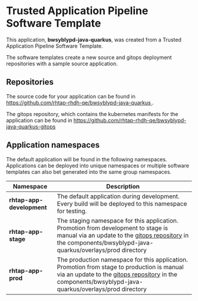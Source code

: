 # Trusted Application Pipeline Software Template

This application, **bwsyblypd-java-quarkus**, was created from a Trusted Application Pipeline Software Template.

The software templates create a new source and gitops deployment repositories with a sample source application. 

## Repositories

The source code for your application can be found in [https://github.com/rhtap-rhdh-qe/bwsyblypd-java-quarkus ](https://github.com/rhtap-rhdh-qe/bwsyblypd-java-quarkus ).
 
The gitops repository, which contains the kubernetes manifests for the application can be found in 
[https://github.com/rhtap-rhdh-qe/bwsyblypd-java-quarkus-gitops ](https://github.com/rhtap-rhdh-qe/bwsyblypd-java-quarkus-gitops ) 

## Application namespaces 

The default application will be found in the following namespaces. Applications can be deployed into unique namespaces or multiple software templates can also bet generated into the same group namespaces.  

|  Namespace   |  Description   |  
| -------- | -------- |   
| **rhtap-app-development** | The default application during development. Every build will be deployed to this namespace for testing. | 
| **rhtap-app-stage** | The staging namespace for this application. Promotion from development to stage is manual via an update to the [gitops repository](https://github.com/rhtap-rhdh-qe/bwsyblypd-java-quarkus-gitops ) in the components/bwsyblypd-java-quarkus/overlays/prod directory |  
| **rhtap-app-prod** | The production namespace for this application. Promotion from stage to production is manual via an update to the [gitops repository](https://github.com/rhtap-rhdh-qe/bwsyblypd-java-quarkus-gitops ) in the components/bwsyblypd-java-quarkus/overlays/prod directory | 